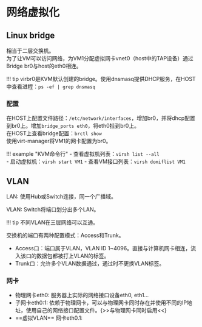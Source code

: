 # 网络虚拟化

## Linux bridge

相当于二层交换机。  
为了让VM可以访问网络，为VM1分配虚拟网卡vnet0（host中的TAP设备）通过Bridge br0与host的eth0相连。

!!! tip
    virbr0是KVM默认创建的bridge。使用dnsmasq提供DHCP服务，在HOST中查看进程：`ps -ef | grep dnsmasq`

### 配置

在HOST上配置文件路径：`/etc/network/interfaces`，增加br0，并将dhcp配置到br0上。增加`bridge_ports eth0`，将eth0挂到br0上。  
在HOST上查看bridge配置：`brctl show`  
使用virt-manager将VM1的网卡配置为br0。

!!! example "KVM命令行"
    - 查看虚拟机列表：`virsh list --all`  
    - 启动虚拟机：`virsh start VM1`
    - 查看VM接口列表：`virsh domiflist VM1`

## VLAN

LAN: 使用Hub或Switch连接，同一个广播域。

VLAN: Switch将端口划分出多个LAN。

!!! tip
    不同VLAN在三层网络可以互通。

交换机的端口有两种配置模式：Access和Trunk。

- Access口：端口属于VLAN，VLAN ID 1~4096。直接与计算机网卡相连，流入该口的数据包都被打上VLAN的标签。
- Trunk口：允许多个VLAN数据通过，通过时不更换VLAN标签。

### 网卡

- 物理网卡eth0: 服务器上实际的网络接口设备eth0, eth1...
- 子网卡eth0:1: 依赖于物理网卡，可以与物理网卡同时存在并使用不同的IP地址，使用自己的网络接口配置文件。{>>与物理网卡同时启用<<}
- ==虚拟VLAN== 网卡eth0.1: 
